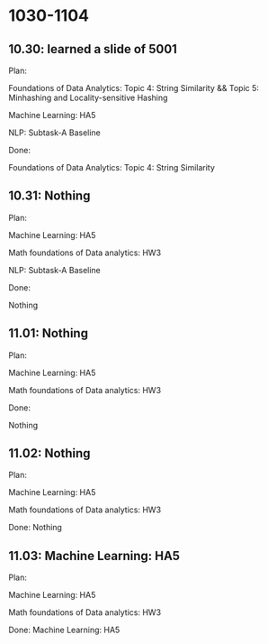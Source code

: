# 1030-1104

## 10.30: learned a slide of 5001

Plan:

Foundations of Data Analytics: Topic 4: String Similarity  && Topic 5: Minhashing and
Locality-sensitive Hashing  

Machine Learning: HA5

NLP: Subtask-A Baseline

Done:

Foundations of Data Analytics: Topic 4: String Similarity

## 10.31: Nothing

Plan:

Machine Learning: HA5

Math foundations of Data analytics: HW3

NLP: Subtask-A Baseline

Done:

Nothing

## 11.01: Nothing

Plan:

Machine Learning: HA5

Math foundations of Data analytics: HW3

Done:

Nothing

## 11.02: Nothing

Plan:

Machine Learning: HA5

Math foundations of Data analytics: HW3

Done: Nothing

## 11.03: Machine Learning: HA5

Plan:

Machine Learning: HA5

Math foundations of Data analytics: HW3

Done: Machine Learning: HA5
